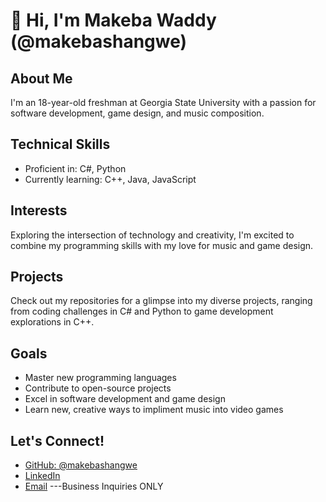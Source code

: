 # 👋 Hi, I'm Makeba Waddy (@makebashangwe)

## About Me

I'm an 18-year-old freshman at Georgia State University with a passion for software development, game design, and music composition.

## Technical Skills

- Proficient in: C#, Python
- Currently learning: C++, Java, JavaScript

## Interests

Exploring the intersection of technology and creativity, I'm excited to combine my programming skills with my love for music and game design.

## Projects

Check out my repositories for a glimpse into my diverse projects, ranging from coding challenges in C# and Python to game development explorations in C++.

## Goals

- Master new programming languages
- Contribute to open-source projects
- Excel in software development and game design
- Learn new, creative ways to impliment music into video games

## Let's Connect!

- [GitHub: @makebashangwe](https://github.com/makebashangwe)
- [LinkedIn](https://www.linkedin.com/in/makebashangwe/)
- [Email](makebashangwe@gmail.com) ---Business Inquiries ONLY

